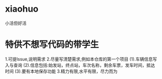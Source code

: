 # xiaohuo

小活但好活

# 特供不想写代码的带学生

1.可提Issue,说明需求
2.尽量写清楚需求,例如本仓库的第一个项目
	(1).车辆信息写入与查询
	(2).信息包括:始发站，终点站，车次名称，剩余车票，发车时间，抵达时间
	(3).要有本地保存功能
3.精力有限,水平有限，尽力而为
